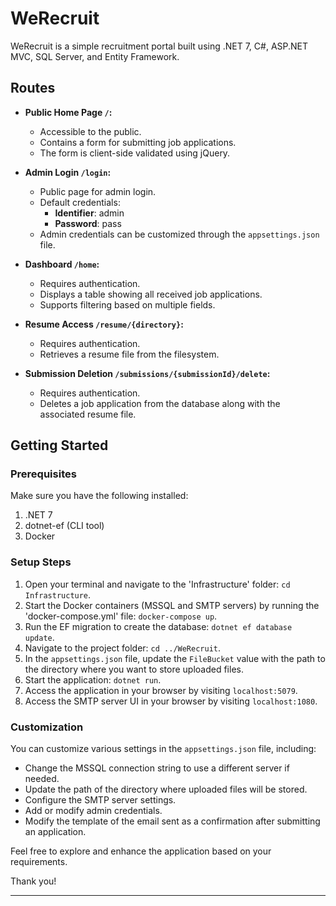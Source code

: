 # WeRecruit

WeRecruit is a simple recruitment portal built using .NET 7, C#, ASP.NET MVC, SQL Server, and Entity Framework.

## Routes

- **Public Home Page `/`:**
   - Accessible to the public.
   - Contains a form for submitting job applications.
   - The form is client-side validated using jQuery.

- **Admin Login `/login`:**
   - Public page for admin login.
   - Default credentials:
      - **Identifier**: admin
      - **Password**: pass
   - Admin credentials can be customized through the `appsettings.json` file.

- **Dashboard `/home`:**
   - Requires authentication.
   - Displays a table showing all received job applications.
   - Supports filtering based on multiple fields.

- **Resume Access `/resume/{directory}`:**
   - Requires authentication.
   - Retrieves a resume file from the filesystem.

- **Submission Deletion `/submissions/{submissionId}/delete`:**
   - Requires authentication.
   - Deletes a job application from the database along with the associated resume file.

## Getting Started

### Prerequisites

Make sure you have the following installed:

1. .NET 7
2. dotnet-ef (CLI tool)
3. Docker

### Setup Steps

1. Open your terminal and navigate to the 'Infrastructure' folder: `cd Infrastructure`.
2. Start the Docker containers (MSSQL and SMTP servers) by running the 'docker-compose.yml' file: `docker-compose up`.
3. Run the EF migration to create the database: `dotnet ef database update`.
4. Navigate to the project folder: `cd ../WeRecruit`.
5. In the `appsettings.json` file, update the `FileBucket` value with the path to the directory where you want to store uploaded files.
6. Start the application: `dotnet run`.
7. Access the application in your browser by visiting `localhost:5079`.
8. Access the SMTP server UI in your browser by visiting `localhost:1080`.

### Customization

You can customize various settings in the `appsettings.json` file, including:

- Change the MSSQL connection string to use a different server if needed.
- Update the path of the directory where uploaded files will be stored.
- Configure the SMTP server settings.
- Add or modify admin credentials.
- Modify the template of the email sent as a confirmation after submitting an application.

Feel free to explore and enhance the application based on your requirements.

Thank you!

---